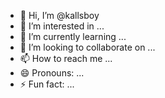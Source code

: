 - 👋 Hi, I’m @kallsboy
- 👀 I’m interested in ...
- 🌱 I’m currently learning ...
- 💞️ I’m looking to collaborate on ...
- 📫 How to reach me ...
- 😄 Pronouns: ...
- ⚡ Fun fact: ...

<!---
kallsboy/kallsboy is a ✨ special ✨ repository because its `README.md` (this file) appears on your GitHub profile.
You can click the Preview link to take a look at your changes.
--->
